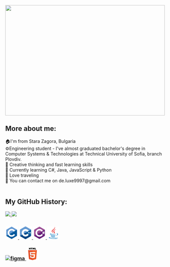 <img height="350em" width="100%" align="center" src="https://cdn.githubraw.com/danevairena/danevairena/main/hello.png"></img>
<h2>More about me:</h2>
🏠I'm from Stara Zagora, Bulgaria<br>
⚙️Engineering student - I've almost graduated bachelor's degree in<br>Computer Systems & Technologies at Technical University of Sofia, branch Plovdiv.<br>
🎨 Creative thinking and fast learning skills<br>
🧩 Currently learning C#, Java, JavaScript & Python<br>
🚗 Love traveling<br>
📩 You can contact me on de.luxe9997@gmail.com<br><br>

<h2>My GitHub History:</h2>
<a href="https://github.com/danevairena">
  <img height="150em" src="https://github-readme-stats.vercel.app/api?username=danevairena&show_icons=false&bg_color=c2abbc,a4839a,62465c&title_color=fff&text_color=fff" />
  <img height="150em" src="https://github-readme-stats.vercel.app/api/top-langs/?username=danevairena&bg_color=c2abbc,a4839a,62465c&title_color=fff&text_color=fff&layout=compact" />
</a>

<h2 align="left"Skills:</h2>

<h3 align="left"Programming languages:</h3>
<p align="left"> <a href="https://www.cprogramming.com/" target="_blank" rel="noreferrer"> <img src="https://raw.githubusercontent.com/devicons/devicon/master/icons/c/c-original.svg" alt="c" width="40" height="40"/> </a> <a href="https://www.w3schools.com/cpp/" target="_blank" rel="noreferrer"> <img src="https://raw.githubusercontent.com/devicons/devicon/master/icons/cplusplus/cplusplus-original.svg" alt="cplusplus" width="40" height="40"/> </a> <a href="https://www.w3schools.com/cs/" target="_blank" rel="noreferrer"> <img src="https://raw.githubusercontent.com/devicons/devicon/master/icons/csharp/csharp-original.svg" alt="csharp" width="40" height="40"/> </a> <img src="https://raw.githubusercontent.com/devicons/devicon/master/icons/java/java-original.svg" alt="java" width="40" height="40"/> </a></p>

<h3 align="left"Some tools I've been in touch:</h3>
<a href="https://www.figma.com/" target="_blank" rel="noreferrer"> <img src="https://www.vectorlogo.zone/logos/figma/figma-icon.svg" alt="figma" width="40" height="40"/> </a> <a href="https://www.w3.org/html/" target="_blank" rel="noreferrer"> <img src="https://raw.githubusercontent.com/devicons/devicon/master/icons/html5/html5-original-wordmark.svg" alt="html5" width="40" height="40"/> </a>
</p>
